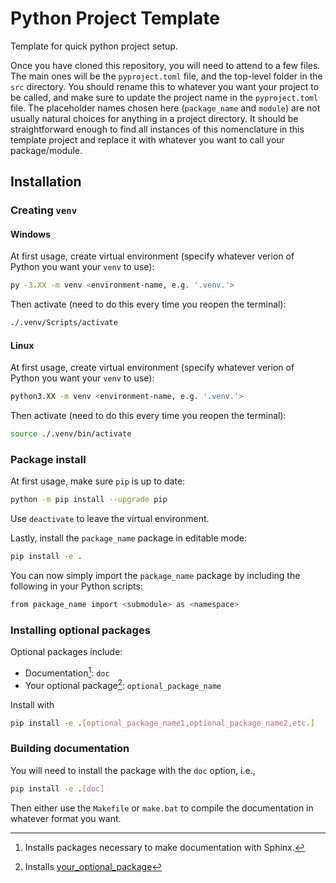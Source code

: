 # Python Project Template

Template for quick python project setup.

Once you have cloned this repository, you will need to attend to a few files. The main ones will be the `pyproject.toml` file, and the top-level folder in the `src` directory. You should rename this to whatever you want your project to be called, and make sure to update the project name in the `pyproject.toml` file. The placeholder names chosen here (`package_name` and `module`) are not usually natural choices for anything in a project directory. It should be straightforward enough to find all instances of this nomenclature in this template project and replace it with whatever you want to call your package/module.

## Installation

### Creating `venv`

#### Windows

At first usage, create virtual environment (specify  whatever verion of Python you want your `venv` to use):

```bash
py -3.XX -m venv <environment-name, e.g. '.venv.'>
```

Then activate (need to do this every time you reopen the terminal):

```bash
./.venv/Scripts/activate
```

#### Linux

At first usage, create virtual environment (specify  whatever verion of Python you want your `venv` to use):

```bash
python3.XX -m venv <environment-name, e.g. '.venv.'>
```

Then activate (need to do this every time you reopen the terminal):

```bash
source ./.venv/bin/activate
```

### Package install

At first usage, make sure `pip` is up to date:

```bash
python -m pip install --upgrade pip
```

Use `deactivate` to leave the virtual environment.

Lastly, install the `package_name` package in editable mode:

```bash
pip install -e .
```

You can now simply import the `package_name` package by including the following in your Python scripts:

```bash
from package_name import <submodule> as <namespace>
```

### Installing optional packages

Optional packages include:

- Documentation[^1]: `doc`
- Your optional package[^2]: `optional_package_name`

Install with

```bash
pip install -e .[optional_package_name1,optional_package_name2,etc.]
```

### Building documentation

You will need to install the package with the `doc` option, i.e.,

```bash
pip install -e .[doc]
```

Then either use the `Makefile` or `make.bat` to compile the documentation in whatever format you want.

[^1]: Installs packages necessary to make documentation with Sphinx.
[^2]: Installs [your_optional_package](#)

